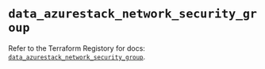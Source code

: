 # `data_azurestack_network_security_group`

Refer to the Terraform Registory for docs: [`data_azurestack_network_security_group`](https://www.terraform.io/docs/providers/azurestack/d/network_security_group).
